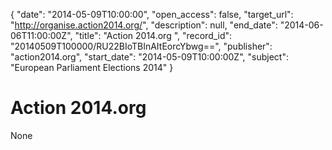 {
  "date": "2014-05-09T10:00:00", 
  "open_access": false, 
  "target_url": "http://organise.action2014.org/", 
  "description": null, 
  "end_date": "2014-06-06T11:00:00Z", 
  "title": "Action 2014.org ", 
  "record_id": "20140509T100000/RU22BIoTBInAItEorcYbwg==", 
  "publisher": "action2014.org", 
  "start_date": "2014-05-09T10:00:00Z", 
  "subject": "European Parliament Elections 2014"
}

# Action 2014.org 

None
